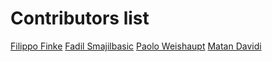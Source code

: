 # Contributors list

[Filippo Finke](https://github.com/filippofinke)
[Fadil Smajilbasic](https://github.com/FadilSmajilbasic)
[Paolo Weishaupt](https://github.com/PaoloWeishaupt)
[Matan Davidi](https://github.com/MatanDavidi)